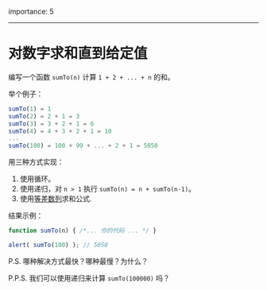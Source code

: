 importance: 5

---

# 对数字求和直到给定值

编写一个函数 `sumTo(n)` 计算 `1 + 2 + ... + n` 的和。

举个例子：

```js no-beautify
sumTo(1) = 1
sumTo(2) = 2 + 1 = 3
sumTo(3) = 3 + 2 + 1 = 6
sumTo(4) = 4 + 3 + 2 + 1 = 10
...
sumTo(100) = 100 + 99 + ... + 2 + 1 = 5050
```

用三种方式实现：

1. 使用循环。
2. 使用递归，对 `n > 1` 执行 `sumTo(n) = n + sumTo(n-1)`。
3. 使用[等差数列](https://en.wikipedia.org/wiki/Arithmetic_progression)求和公式.

结果示例：

```js
function sumTo(n) { /*... 你的代码 ... */ }

alert( sumTo(100) ); // 5050
```

P.S. 哪种解决方式最快？哪种最慢？为什么？

P.P.S. 我们可以使用递归来计算 `sumTo(100000)` 吗？
